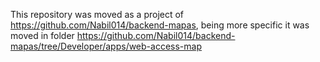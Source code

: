 This repository was moved as a project of https://github.com/Nabil014/backend-mapas, being more specific it was moved in folder https://github.com/Nabil014/backend-mapas/tree/Developer/apps/web-access-map
